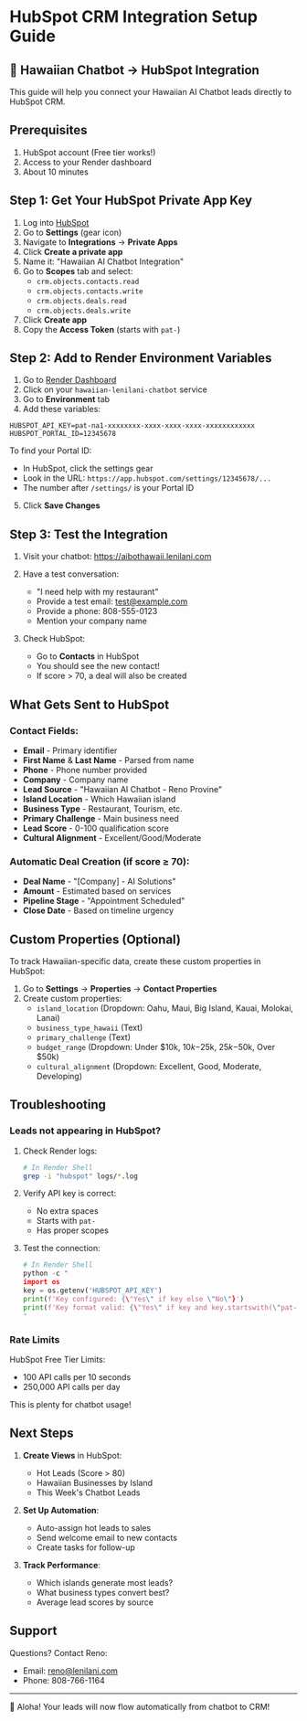 # HubSpot CRM Integration Setup Guide

## 🌺 Hawaiian Chatbot → HubSpot Integration

This guide will help you connect your Hawaiian AI Chatbot leads directly to HubSpot CRM.

## Prerequisites

1. HubSpot account (Free tier works!)
2. Access to your Render dashboard
3. About 10 minutes

## Step 1: Get Your HubSpot Private App Key

1. Log into [HubSpot](https://app.hubspot.com)
2. Go to **Settings** (gear icon)
3. Navigate to **Integrations** → **Private Apps**
4. Click **Create a private app**
5. Name it: "Hawaiian AI Chatbot Integration"
6. Go to **Scopes** tab and select:
   - `crm.objects.contacts.read`
   - `crm.objects.contacts.write`
   - `crm.objects.deals.read`
   - `crm.objects.deals.write`
7. Click **Create app**
8. Copy the **Access Token** (starts with `pat-`)

## Step 2: Add to Render Environment Variables

1. Go to [Render Dashboard](https://dashboard.render.com)
2. Click on your `hawaiian-lenilani-chatbot` service
3. Go to **Environment** tab
4. Add these variables:

```
HUBSPOT_API_KEY=pat-na1-xxxxxxxx-xxxx-xxxx-xxxx-xxxxxxxxxxxx
HUBSPOT_PORTAL_ID=12345678
```

To find your Portal ID:
- In HubSpot, click the settings gear
- Look in the URL: `https://app.hubspot.com/settings/12345678/...`
- The number after `/settings/` is your Portal ID

5. Click **Save Changes**

## Step 3: Test the Integration

1. Visit your chatbot: https://aibothawaii.lenilani.com
2. Have a test conversation:
   - "I need help with my restaurant"
   - Provide a test email: test@example.com
   - Provide a phone: 808-555-0123
   - Mention your company name

3. Check HubSpot:
   - Go to **Contacts** in HubSpot
   - You should see the new contact!
   - If score > 70, a deal will also be created

## What Gets Sent to HubSpot

### Contact Fields:
- **Email** - Primary identifier
- **First Name** & **Last Name** - Parsed from name
- **Phone** - Phone number provided
- **Company** - Company name
- **Lead Source** - "Hawaiian AI Chatbot - Reno Provine"
- **Island Location** - Which Hawaiian island
- **Business Type** - Restaurant, Tourism, etc.
- **Primary Challenge** - Main business need
- **Lead Score** - 0-100 qualification score
- **Cultural Alignment** - Excellent/Good/Moderate

### Automatic Deal Creation (if score ≥ 70):
- **Deal Name** - "[Company] - AI Solutions"
- **Amount** - Estimated based on services
- **Pipeline Stage** - "Appointment Scheduled"
- **Close Date** - Based on timeline urgency

## Custom Properties (Optional)

To track Hawaiian-specific data, create these custom properties in HubSpot:

1. Go to **Settings** → **Properties** → **Contact Properties**
2. Create custom properties:
   - `island_location` (Dropdown: Oahu, Maui, Big Island, Kauai, Molokai, Lanai)
   - `business_type_hawaii` (Text)
   - `primary_challenge` (Text)
   - `budget_range` (Dropdown: Under $10k, $10k-$25k, $25k-$50k, Over $50k)
   - `cultural_alignment` (Dropdown: Excellent, Good, Moderate, Developing)

## Troubleshooting

### Leads not appearing in HubSpot?

1. Check Render logs:
   ```bash
   # In Render Shell
   grep -i "hubspot" logs/*.log
   ```

2. Verify API key is correct:
   - No extra spaces
   - Starts with `pat-`
   - Has proper scopes

3. Test the connection:
   ```python
   # In Render Shell
   python -c "
   import os
   key = os.getenv('HUBSPOT_API_KEY')
   print(f'Key configured: {\"Yes\" if key else \"No\"}')
   print(f'Key format valid: {\"Yes\" if key and key.startswith(\"pat-\") else \"No\"}')
   "
   ```

### Rate Limits

HubSpot Free Tier Limits:
- 100 API calls per 10 seconds
- 250,000 API calls per day

This is plenty for chatbot usage!

## Next Steps

1. **Create Views** in HubSpot:
   - Hot Leads (Score > 80)
   - Hawaiian Businesses by Island
   - This Week's Chatbot Leads

2. **Set Up Automation**:
   - Auto-assign hot leads to sales
   - Send welcome email to new contacts
   - Create tasks for follow-up

3. **Track Performance**:
   - Which islands generate most leads?
   - What business types convert best?
   - Average lead scores by source

## Support

Questions? Contact Reno:
- Email: reno@lenilani.com
- Phone: 808-766-1164

---

🌺 Aloha! Your leads will now flow automatically from chatbot to CRM!